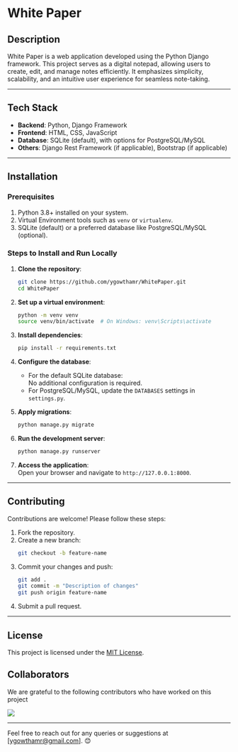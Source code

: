 
# White Paper

## Description

White Paper is a web application developed using the Python Django framework. This project serves as a digital notepad, allowing users to create, edit, and manage notes efficiently. It emphasizes simplicity, scalability, and an intuitive user experience for seamless note-taking.

---

## Tech Stack

- **Backend**: Python, Django Framework  
- **Frontend**: HTML, CSS, JavaScript  
- **Database**: SQLite (default), with options for PostgreSQL/MySQL  
- **Others**: Django Rest Framework (if applicable), Bootstrap (if applicable)  

---

## Installation

### Prerequisites

1. Python 3.8+ installed on your system.  
2. Virtual Environment tools such as `venv` or `virtualenv`.  
3. SQLite (default) or a preferred database like PostgreSQL/MySQL (optional).

### Steps to Install and Run Locally

1. **Clone the repository**:  
   ```bash
   git clone https://github.com/ygowthamr/WhitePaper.git
   cd WhitePaper
   ```

2. **Set up a virtual environment**:  
   ```bash
   python -m venv venv
   source venv/bin/activate  # On Windows: venv\Scripts\activate
   ```

3. **Install dependencies**:  
   ```bash
   pip install -r requirements.txt
   ```

4. **Configure the database**:  
   - For the default SQLite database:  
     No additional configuration is required.  
   - For PostgreSQL/MySQL, update the `DATABASES` settings in `settings.py`.  

5. **Apply migrations**:  
   ```bash
   python manage.py migrate
   ```

6. **Run the development server**:  
   ```bash
   python manage.py runserver
   ```

7. **Access the application**:  
   Open your browser and navigate to `http://127.0.0.1:8000`.

---
## Contributing

Contributions are welcome! Please follow these steps:

1. Fork the repository.  
2. Create a new branch:  
   ```bash
   git checkout -b feature-name
   ```
3. Commit your changes and push:  
   ```bash
   git add .
   git commit -m "Description of changes"
   git push origin feature-name
   ```
4. Submit a pull request.

---

## License

This project is licensed under the [MIT License](LICENSE).



## Collaborators
We are grateful to the following contributors who have worked on this project


<a href="https://github.com/ygowthamr/WhitePaper/graphs/contributors">
  <img src="https://contrib.rocks/image?repo=ygowthamr/WhitePaper" />
</a>

---

Feel free to reach out for any queries or suggestions at [ygowthamr@gmail.com]. 😊
